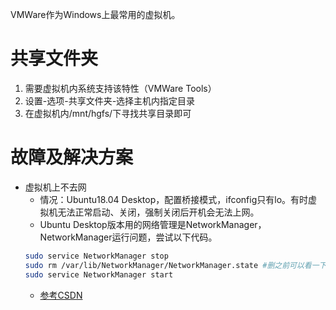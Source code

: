 <!-- ---
title: "VMWare实用记录"
date: 2021-08-20T15:16:18+08:00
categories:
- 实用工具
- VMWare
tags:
- VMWare
- 实用工具
thumbnailImagePosition: left
thumbnailImage: /images/thumbnail/VMware.jpg
--- -->
VMWare作为Windows上最常用的虚拟机。
<!--more-->
# 共享文件夹
1. 需要虚拟机内系统支持该特性（VMWare Tools）
2. 设置-选项-共享文件夹-选择主机内指定目录
3. 在虚拟机内/mnt/hgfs/下寻找共享目录即可
# 故障及解决方案
- 虚拟机上不去网
    - 情况：Ubuntu18.04 Desktop，配置桥接模式，ifconfig只有lo。有时虚拟机无法正常启动、关闭，强制关闭后开机会无法上网。
    - Ubuntu Desktop版本用的网络管理是NetworkManager，NetworkManager运行问题，尝试以下代码。
    ```bash
    sudo service NetworkManager stop
    sudo rm /var/lib/NetworkManager/NetworkManager.state #删之前可以看一下里面enable应该是false
    sudo service NetworkManager start
    ```
    - [参考CSDN](https://blog.csdn.net/leadingsci/article/details/80873542)